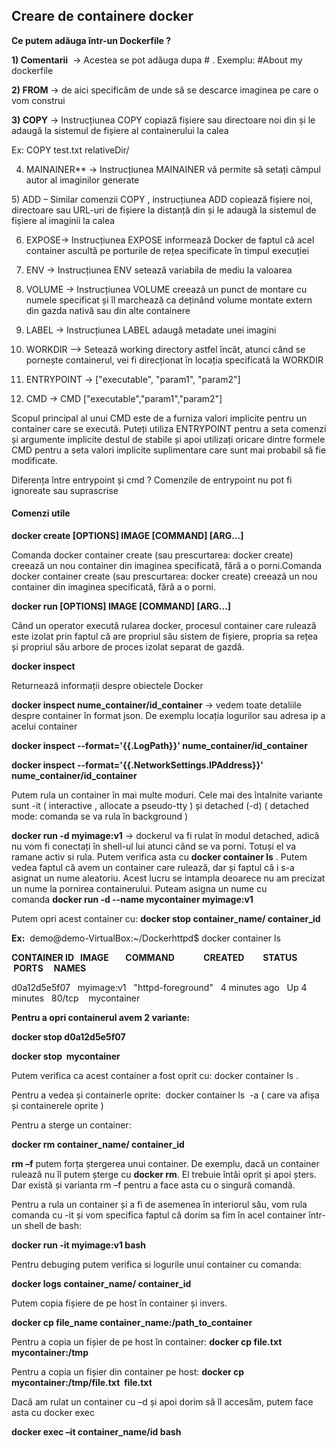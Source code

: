 
## Creare de containere docker

**Ce putem adăuga într-un Dockerfile ?**

**1) Comentarii**  -> Acestea se pot adăuga dupa # . Exemplu: #About my dockerfile 

**2) FROM** -> de aici specificăm de unde să se descarce imaginea pe care o vom construi

**3) COPY** -> Instrucțiunea COPY copiază fișiere sau directoare noi din <src> și le adaugă la sistemul de fișiere al containerului la calea <dest>

Ex: COPY test.txt relativeDir/

4) MAINAINER** -> Instrucțiunea MAINAINER vă permite să setați câmpul autor al imaginilor generate

5) ADD – Similar comenzii COPY , instrucțiunea ADD copiează fișiere noi, directoare sau URL-uri de fișiere la distanță din <src> și le adaugă la sistemul de fișiere al imaginii la calea <dest>

6) EXPOSE-> Instrucțiunea EXPOSE informează Docker de faptul că acel container ascultă pe porturile de rețea specificate în timpul execuției

7) ENV -> Instrucțiunea ENV setează variabila de mediu <key> la valoarea <value>

8) VOLUME -> Instrucțiunea VOLUME creează un punct de montare cu numele specificat și îl marchează ca deținând volume montate extern din gazda nativă sau din alte containere

9) LABEL -> Instrucțiunea LABEL adaugă metadate unei imagini

10) WORKDIR –> Setează working directory astfel încât, atunci când se pornește containerul, vei fi direcționat în locația specificată la WORKDIR 

11) ENTRYPOINT -> ["executable", "param1", "param2"] 

12) CMD -> CMD ["executable","param1","param2"]

Scopul principal al unui CMD este de a furniza valori implicite pentru un container care se execută. Puteți utiliza ENTRYPOINT pentru a seta comenzi și argumente implicite destul de stabile și apoi utilizați oricare dintre formele CMD pentru a seta valori implicite suplimentare care sunt mai probabil să fie modificate.

Diferența între entrypoint și cmd ? Comenzile de entrypoint nu pot fi ignoreate sau suprascrise


#### **Comenzi utile**

**docker create [OPTIONS] IMAGE [COMMAND] [ARG...]**

Comanda docker container create (sau prescurtarea: docker create) creează un nou container din imaginea specificată, fără a o porni.Comanda docker container create (sau prescurtarea: docker create) creează un nou container din imaginea specificată, fără a o porni.

**docker run [OPTIONS] IMAGE [COMMAND] [ARG...]**

Când un operator execută rularea docker, procesul container care rulează este izolat prin faptul că are propriul său sistem de fișiere, propria sa rețea și propriul său arbore de proces izolat separat de gazdă.

**docker inspect**

Returnează informații despre obiectele Docker

**docker inspect nume_container/id_container** -> vedem toate detaliile despre container în format json. De exemplu locația logurilor sau adresa ip a acelui container

**docker inspect --format='{{.LogPath}}' nume_container/id_container**

**docker inspect --format='{{.NetworkSettings.IPAddress}}' nume_container/id_container**

Putem rula un container în mai multe moduri. Cele mai des întalnite variante sunt -it ( interactive , allocate a pseudo-tty ) și detached (-d) ( detached mode: comanda se va rula în background )

**docker run -d myimage:v1** -> dockerul va fi rulat în modul detached, adică nu vom fi conectați în shell-ul lui atunci când se va porni. Totuși el va ramane activ si rula. Putem verifica asta cu **docker container ls** . Putem vedea faptul că avem un container care rulează, dar și faptul că i s-a asignat un nume aleatoriu. Acest lucru se intampla deoarece nu am precizat un nume la pornirea containerului. Puteam asigna un nume cu comanda **docker run -d --name mycontainer myimage:v1** 

Putem opri acest container cu: **docker stop container_name/ container_id**

**Ex:**  demo@demo-VirtualBox:~/Dockerhttpd$ docker container ls

**CONTAINER ID   IMAGE        COMMAND              CREATED         STATUS         PORTS     NAMES**

d0a12d5e5f07   myimage:v1   "httpd-foreground"   4 minutes ago   Up 4 minutes   80/tcp    mycontainer

**Pentru a opri containerul avem 2 variante:**

**docker stop d0a12d5e5f07**   

**docker stop  mycontainer**

Putem verifica ca acest container a fost oprit cu: docker container ls .

Pentru a vedea și containerle oprite:  docker container ls  -a ( care va afișa și containerele oprite )

Pentru a sterge un container: 

**docker rm container_name/ container_id**

**rm –f** putem forța ștergerea unui container. De exemplu, dacă un container rulează nu îl putem șterge cu **docker rm**. El trebuie întâi oprit și apoi șters. Dar există și varianta rm –f pentru a face asta cu o singură comandă.

Pentru a rula un container și a fi de asemenea în interiorul său, vom rula comanda cu -it și vom specifica faptul că dorim sa fim în acel container într-un shell de bash:

**docker run -it myimage:v1 bash** 

Pentru debuging putem verifica si logurile unui container cu comanda:

**docker logs container_name/ container_id**

Putem copia fișiere de pe host în container și invers. 

**docker cp file_name container_name:/path_to_container**

Pentru a copia un fișier de pe host în container: **docker cp file.txt mycontainer:/tmp**

Pentru a copia un fișier din container pe host: **docker cp mycontainer:/tmp/file.txt  file.txt**

Dacă am rulat un container cu –d și apoi dorim să îl accesăm, putem face asta cu docker exec

**docker exec –it container_name/id bash**

